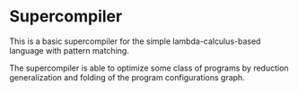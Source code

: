 # Supercompiler

This is a basic supercompiler for the simple lambda-calculus-based language with pattern matching.

The supercompiler is able to optimize some class of programs by reduction generalization and folding of the program configurations graph.
